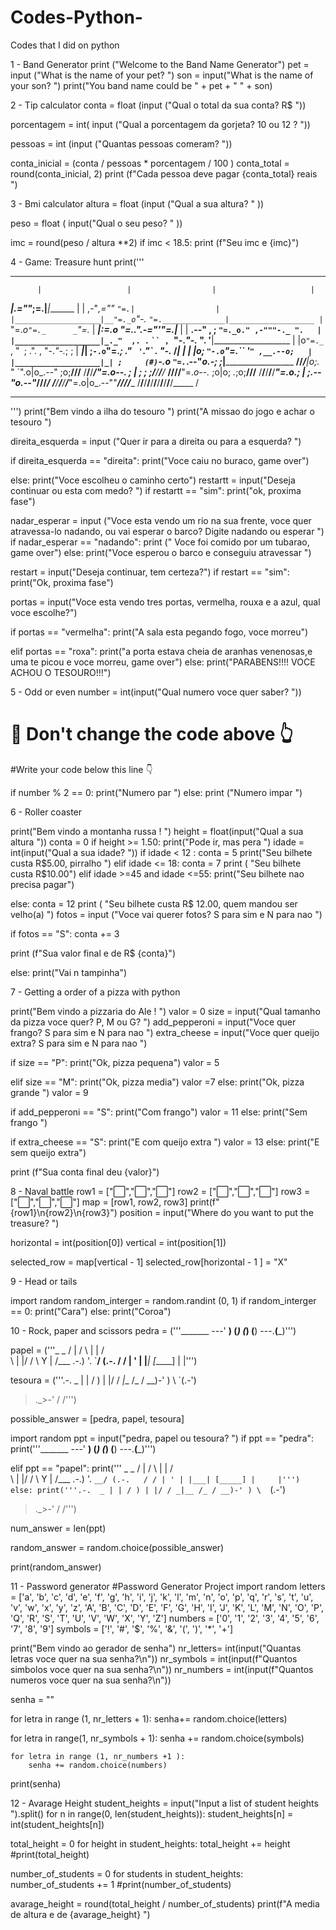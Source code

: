 # Codes-Python-
Codes that I did on python

1 - Band Generator
print ("Welcome to the Band Name Generator")
pet = input ("What is the name of your pet? ")
son = input("What is the name of your son? ")
print("You band name could be " + pet +  " " + son)


2 - Tip calculator
conta = float (input ("Qual o total da sua conta? R$ "))

porcentagem = int( input  ("Qual a porcentagem da gorjeta? 10 ou 12 ? "))

pessoas = int (input  ("Quantas pessoas comeram? "))


conta_inicial = (conta / pessoas * porcentagem / 100  )
conta_total = round(conta_inicial, 2)
print (f"Cada pessoa deve pagar {conta_total} reais ")




3 - Bmi calculator
altura = float (input ("Qual a sua altura? " ))

peso = float ( input("Qual o seu peso? " ))

imc = round(peso / altura **2)
if imc < 18.5:
print (f"Seu imc e {imc}")


4 - Game: Treasure hunt
print('''
*******************************************************************************
          |                   |                  |                     |
 _________|________________.=""_;=.______________|_____________________|_______
|                   |  ,-"_,=""     `"=.|                  |
|___________________|__"=._o`"-._        `"=.______________|___________________
          |                `"=._o`"=._      _`"=._                     |
 _________|_____________________:=._o "=._."_.-="'"=.__________________|_______
|                   |    __.--" , ; `"=._o." ,-"""-._ ".   |
|___________________|_._"  ,. .` ` `` ,  `"-._"-._   ". '__|___________________
          |           |o`"=._` , "` `; .". ,  "-._"-._; ;              |
 _________|___________| ;`-.o`"=._; ." ` '`."\` . "-._ /_______________|_______
|                   | |o;    `"-.o`"=._``  '` " ,__.--o;   |
|___________________|_| ;     (#) `-.o `"=.`_.--"_o.-; ;___|___________________
____/______/______/___|o;._    "      `".o|o_.--"    ;o;____/______/______/____
/______/______/______/_"=._o--._        ; | ;        ; ;/______/______/______/_
____/______/______/______/__"=._o--._   ;o|o;     _._;o;____/______/______/____
/______/______/______/______/____"=._o._; | ;_.--"o.--"_/______/______/______/_
____/______/______/______/______/_____"=.o|o_.--""___/______/______/______/____
/______/______/______/______/______/______/______/______/______/______/_____ /
*******************************************************************************
''')
print("Bem vindo a ilha do tesouro ")
print("A missao do jogo e achar o tesouro ")

direita_esquerda = input ("Quer ir para a direita ou para a esquerda? ")

if direita_esquerda == "direita":
        print("Voce caiu no buraco, game over")

else:
    print("Voce escolheu o caminho certo")
restartt = input("Deseja continuar ou esta com medo? ")
if restartt == "sim":
        print("ok, proxima fase")


nadar_esperar = input  ("Voce esta vendo um rio na sua frente, voce quer atravessa-lo nadando, ou vai esperar o barco? Digite nadando ou esperar ")
if nadar_esperar == "nadando":
    print (" Voce foi comido por um tubarao, game over")
else:
    print("Voce esperou o barco e conseguiu atravessar ")

restart = input("Deseja continuar, tem certeza?")
if restart == "sim":
    print("Ok, proxima fase")


portas = input("Voce esta vendo tres portas, vermelha, rouxa e a azul, qual voce escolhe?")

if portas == "vermelha":
    print("A sala esta pegando fogo, voce morreu")

elif portas == "roxa":
    print("a porta estava cheia de aranhas venenosas,e uma te picou e voce morreu, game over")
else:
    print("PARABENS!!!! VOCE ACHOU O TESOURO!!!")








5 - Odd or even 
number = int(input("Qual numero voce quer saber? "))
# 🚨 Don't change the code above 👆

#Write your code below this line 👇

if number % 2 == 0:
  print("Numero par ")
else: 
  print ("Numero impar ")



6 - Roller coaster

print("Bem vindo a montanha russa ! ")
height = float(input("Qual a sua altura "))
conta = 0
if height >= 1.50:
  print("Pode ir, mas pera ")
  idade = int(input("Qual a sua idade? "))
  if idade < 12 :
    conta = 5
    print("Seu bilhete custa R$5.00, pirralho ")
  elif idade <= 18:
    conta = 7
    print ( "Seu bilhete custa R$10.00")
  elif idade >=45 and idade <=55:
    print("Seu bilhete nao precisa pagar")

  else:
    conta = 12
    print ( "Seu bilhete custa R$ 12.00, quem mandou ser velho(a) ")
  fotos = input ("Voce vai querer fotos? S para sim e N para nao ")

  if fotos == "S":
    conta += 3

  print (f"Sua valor final e de R$ {conta}")




else:
  print("Vai n tampinha")



7 - Getting a order of a pizza with python


print("Bem vindo a pizzaria do Ale ! ")
valor = 0
size = input("Qual tamanho da pizza voce quer? P, M ou G?  ")
add_pepperoni = input("Voce quer frango? S para sim e N para nao ")
extra_cheese = input("Voce quer queijo extra?  S para sim e N para nao ")

if size == "P":
  print("Ok, pizza pequena")
  valor = 5

elif size == "M":
  print("Ok, pizza media")
  valor =7
else:
  print("Ok, pizza grande ")
  valor = 9

if add_pepperoni == "S":
  print("Com frango")
  valor = 11
else:
  print("Sem frango ")

if extra_cheese == "S":
    print("E com queijo extra  ")
    valor = 13
else:
    print("E sem queijo extra")

print (f"Sua conta final deu {valor}")







8 - Naval battle
row1 = ["⬜️","⬜️","⬜️"]
row2 = ["⬜️","⬜️","⬜️"]
row3 = ["⬜️","⬜️","⬜️"]
map = [row1, row2, row3]
print(f"{row1}\n{row2}\n{row3}")
position = input("Where do you want to put the treasure? ")

horizontal = int(position[0])
vertical = int(position[1])

selected_row = map[vertical - 1]
selected_row[horizontal - 1 ] = "X"


9 - Head or tails

import random
random_interger = random.randint (0, 1)
if random_interger == 0:
  print("Cara")
else:
  print("Coroa")




  10 - Rock, paper and scissors
pedra = ('''_______
---'   ____)
      (_____)
      (_____)
      (____)
---.__(___)''')

papel = ('''_
               _  / |
              / \ | | /\
               \ \| |/ /
                \ Y | /___
              .-.) '. `__/
             (.-.   / /
                 | ' |
                 |___|
                [_____]
            |     |''')

tesoura = ('''.-.  _
    | | / )
    | |/ /
   _|__ /_
  / __)-' )
  \  `(.-')
   > ._>-'
  / \/''')

possible_answer = [pedra, papel, tesoura]

import random
ppt = input("pedra, papel ou tesoura? ")
if ppt == "pedra":
    print('''_______
---'   ____)
      (_____)
      (_____)
      (____)
---.__(___)''')

elif ppt == "papel":
    print(''' _
               _  / |
              / \ | | /\
               \ \| |/ /
                \ Y | /___
              .-.) '. `__/
             (.-.   / /
                 | ' |
                 |___|
                [_____]
            |     |''')
else:
    print('''.-.  _
    | | / )
    | |/ /
   _|__ /_
  / __)-' )
  \  `(.-')
   > ._>-'
  / \/''')

num_answer = len(ppt)

random_answer = random.choice(possible_answer)

print(random_answer)






11 - Password generator
#Password Generator Project
import random
letters = ['a', 'b', 'c', 'd', 'e', 'f', 'g', 'h', 'i', 'j', 'k', 'l', 'm', 'n', 'o', 'p', 'q', 'r', 's', 't', 'u', 'v', 'w', 'x', 'y', 'z', 'A', 'B', 'C', 'D', 'E', 'F', 'G', 'H', 'I', 'J', 'K', 'L', 'M', 'N', 'O', 'P', 'Q', 'R', 'S', 'T', 'U', 'V', 'W', 'X', 'Y', 'Z']
numbers = ['0', '1', '2', '3', '4', '5', '6', '7', '8', '9']
symbols = ['!', '#', '$', '%', '&', '(', ')', '*', '+']

print("Bem vindo ao gerador de senha")
nr_letters= int(input("Quantas letras voce quer na sua senha?\n"))
nr_symbols = int(input(f"Quantos simbolos voce quer na sua senha?\n"))
nr_numbers = int(input(f"Quantos numeros voce quer na sua senha?\n"))

senha = ""

for letra in range (1, nr_letters + 1):
    senha+= random.choice(letters)

for letra in range(1, nr_symbols + 1):
    senha += random.choice(symbols)

    for letra in range (1, nr_numbers +1 ):
        senha += random.choice(numbers)
print(senha)



12 - Avarage Height
student_heights = input("Input a list of student heights ").split()
for n in range(0, len(student_heights)):
  student_heights[n] = int(student_heights[n])

total_height = 0
for height in student_heights:
  total_height += height
#print(total_height)

number_of_students = 0
for students in student_heights:
  number_of_students += 1
#print(number_of_students)

avarage_height = round(total_height / number_of_students)
print(f"A media de altura e de {avarage_height} ")





